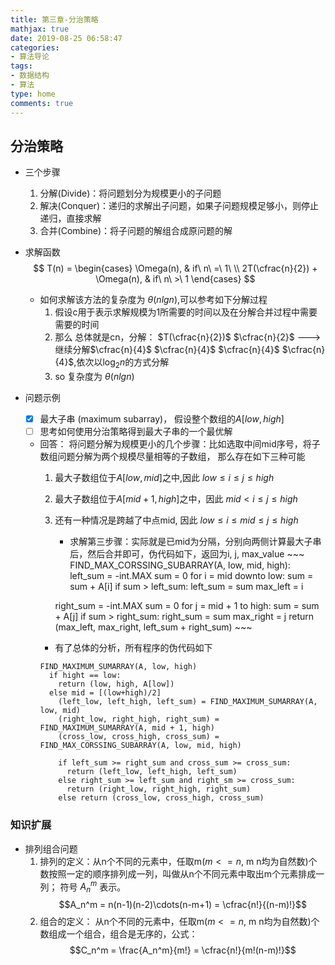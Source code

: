 ```yaml
---
title: 第三章-分治策略
mathjax: true
date: 2019-08-25 06:58:47
categories:
- 算法导论
tags:
- 数据结构
- 算法
type: home
comments: true
---
```


## 分治策略
- 三个步骤
  1. 分解(Divide)：将问题划分为规模更小的子问题
  2. 解决(Conquer)：递归的求解出子问题，如果子问题规模足够小，则停止递归，直接求解
  3. 合并(Combine)：将子问题的解组合成原问题的解

- 求解函数
  $$
  T(n) = 
  \begin{cases}
      \Omega(n), & if\ n\ =\ 1\ \\
      2T(\cfrac{n}{2}) + \Omega(n), & if\ n\ >\ 1
  \end{cases}
  $$

  - 如何求解该方法的复杂度为 $\theta(nlgn)$,可以参考如下分解过程
    1. 假设c用于表示求解规模为1所需要的时间以及在分解合并过程中需要需要的时间
    2. 那么 总体就是cn，分解： $T(\cfrac{n}{2})$ $\cfrac{n}{2}$ --->继续分解$\cfrac{n}{4}$ $\cfrac{n}{4}$ $\cfrac{n}{4}$ $\cfrac{n}{4}$,依次以$\log_2n$的方式分解
    3. so 复杂度为 $\theta(nlgn)$

- 问题示例
  - [x] 最大子串 (maximum subarray)， 假设整个数组的$A[low, high]$
  - [ ] 思考如何使用分治策略得到最大子串的一个最优解
  - 回答： 将问题分解为规模更小的几个步骤：比如选取中间mid序号，将子数组问题分解为两个规模尽量相等的子数组， 那么存在如下三种可能
      1. 最大子数组位于$A[low, mid]$之中,因此 $low \le i \le j \le high$
      2. 最大子数组位于$A[mid + 1, high]$之中，因此 $mid \lt i \le j \le high$
      3. 还有一种情况是跨越了中点mid, 因此 $low \le i \le mid \le j \le high$
         - 求解第三步骤：实际就是已mid为分隔，分别向两侧计算最大子串后，然后合并即可，伪代码如下，返回为i, j, max_value
        ~~~
        FIND_MAX_CORSSING_SUBARRAY(A, low, mid, high):
          left_sum = -int.MAX
          sum = 0
          for i = mid downto low:
            sum = sum + A[i]
            if sum > left_sum:
              left_sum = sum
              max_left = i
          
          right_sum = -int.MAX
          sum = 0
          for j = mid + 1 to high:
            sum = sum + A[j]
            if sum > right_sum:
              right_sum = sum
              max_right = j
          return (max_left, max_right, left_sum + right_sum)
        ~~~
    - 有了总体的分析，所有程序的伪代码如下
    ~~~
    FIND_MAXIMUM_SUMARRAY(A, low, high)
      if hight == low:
        return (low, high, A[low])
      else mid = [(low+high)/2]
        (left_low, left_high, left_sum) = FIND_MAXIMUM_SUMARRAY(A, low, mid)
        (right_low, right_high, right_sum) = FIND_MAXIMUM_SUMARRAY(A, mid + 1, high)
        (cross_low, cross_high, cross_sum) = FIND_MAX_CORSSING_SUBARRAY(A, low, mid, high)

        if left_sum >= right_sum and cross_sum >= cross_sum:
          return (left_low, left_high, left_sum)
        else right_sum >= left_sum and right_sm >= cross_sum:
          return (right_low, right_high, right_sum)
        else return (cross_low, cross_high, cross_sum) 
    ~~~





### 知识扩展
- 排列组合问题
  1. 排列的定义：从n个不同的元素中，任取m($m \lt= n$, m n均为自然数)个数按照一定的顺序排列成一列，叫做从n个不同元素中取出m个元素排成一列； 符号 $A_n^m$ 表示。
    $$A_n^m = n(n-1)(n-2)\cdots(n-m+1) = \cfrac{n!}{(n-m)!}$$
  2. 组合的定义： 从n个不同的元素中，任取m($m \lt= n$, m n均为自然数)个数组成一个组合，组合是无序的，公式：
     $$C_n^m = \frac{A_n^m}{m!} = \cfrac{n!}{m!(n-m)!}$$










